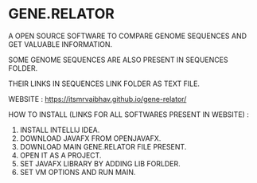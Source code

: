 # GENE.RELATOR
A OPEN SOURCE SOFTWARE TO COMPARE GENOME SEQUENCES AND GET VALUABLE INFORMATION.

SOME GENOME SEQUENCES ARE ALSO PRESENT IN SEQUENCES FOLDER.

THEIR LINKS IN SEQUENCES LINK FOLDER AS TEXT FILE.

WEBSITE : https://itsmrvaibhav.github.io/gene-relator/

HOW TO INSTALL (LINKS FOR ALL SOFTWARES PRESENT IN WEBSITE) :
1) INSTALL INTELLIJ IDEA.
2) DOWNLOAD JAVAFX FROM OPENJAVAFX.
3) DOWNLOAD MAIN GENE.RELATOR FILE PRESENT.
4) OPEN IT AS A PROJECT.
3) SET JAVAFX LIBRARY BY ADDING LIB FORLDER.
4) SET VM OPTIONS AND RUN MAIN.
